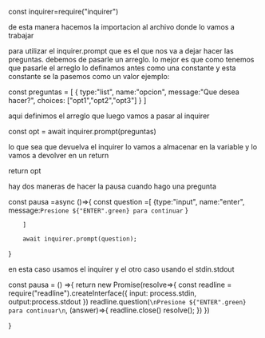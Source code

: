 <inquirer>

const inquirer=require("inquirer")

de esta manera hacemos la importacion al archivo donde lo vamos a trabajar 

para utilizar el inquirer.prompt que es el que nos va a dejar hacer las preguntas. debemos de pasarle un arreglo. 
lo mejor es que como tenemos que pasarle el arreglo lo definamos antes como una constante y esta constante se la pasemos como un valor ejemplo:

const preguntas = [
    {
        type:"list",
        name:"opcion",
        message:"Que desea hacer?",
        choices: ["opt1","opt2","opt3"]
    }
]

aqui definimos el arreglo que luego vamos a pasar al inquirer

 const opt = await inquirer.prompt(preguntas)
 
 lo que sea que devuelva el inquirer lo vamos a almacenar en la variable y lo vamos a devolver en un return 

 return opt

 hay dos maneras de hacer la pausa cuando hago una pregunta 

 const pausa  =async ()=>{
        const question =[
            {type:"input",
             name:"enter",
             message:`Presione ${"ENTER".green} para continuar`
        }

        ]

        await inquirer.prompt(question);
}

en esta caso usamos el inquirer y el otro caso usando el stdin.stdout

const pausa = () =>{
    return new Promise(resolve=>{
        const readline = require("readline").createInterface({
            input: process.stdin,
            output:process.stdout
        })
        readline.question(`\nPresione ${"ENTER".green} para continuar\n`, (answer)=>{
            readline.close()
            resolve();
        })
    })
    
    
}